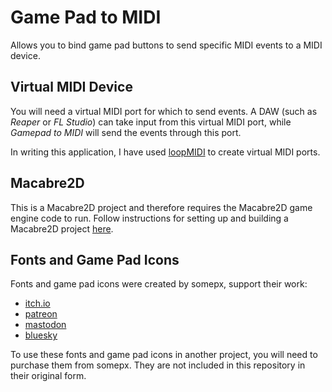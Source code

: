 # Game Pad to MIDI

Allows you to bind game pad buttons to send specific MIDI events to a MIDI device.

## Virtual MIDI Device

You will need a virtual MIDI port for which to send events. A DAW (such as *Reaper* or *FL Studio*) can take input from this virtual MIDI port, while *Gamepad to MIDI* will send the events through this port.

In writing this application, I have used [loopMIDI](https://www.tobias-erichsen.de/software/loopmidi.html) to create virtual MIDI ports.

## Macabre2D

This is a Macabre2D project and therefore requires the Macabre2D game engine code to run. Follow instructions for setting up and building a Macabre2D project [here](https://github.com/Macabresoft/Macabre2D).

## Fonts and Game Pad Icons

Fonts and game pad icons were created by somepx, support their work:

* [itch.io](https://somepx.itch.io/)
* [patreon](https://www.patreon.com/c/somepx/posts)
* [mastodon](https://mastodon.gamedev.place/@somepx)
* [bluesky](https://bsky.app/profile/somepx.com)

To use these fonts and game pad icons in another project, you will need to purchase them from somepx. They are not included in this repository in their original form.
